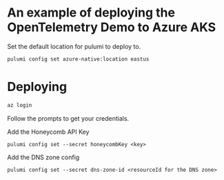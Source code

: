 # An example of deploying the OpenTelemetry Demo to Azure AKS


Set the default location for pulumi to deploy to.
```bash
pulumi config set azure-native:location eastus
```

# Deploying

```bash
az login
```

Follow the prompts to get your credentials.

Add the Honeycomb API Key

```shell
pulumi config set --secret honeycombKey <key>
```

Add the DNS zone config

```shell
pulumi config set --secret dns-zone-id <resourceId for the DNS zone>
```
